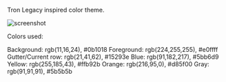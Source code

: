 Tron Legacy inspired color theme.

![screenshot](https://raw.github.com/mhallendal/tron-legacy-theme/master/screenshot.png)

Colors used:

Background: rgb(11,16,24), #0b1018
Foreground: rgb(224,255,255), #e0ffff
Gutter/Current row: rgb(21,41,62), #15293e
Blue: rgb(91,182,217), #5bb6d9
Yellow: rgb(255,185,43), #ffb92b
Orange: rgb(216,95,0), #d85f00
Gray: rgb(91,91,91), #5b5b5b
